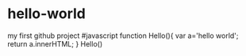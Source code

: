 # hello-world
my first github project
#javascript
function Hello(){
  var a='hello world';
  return a.innerHTML;
}
Hello()
